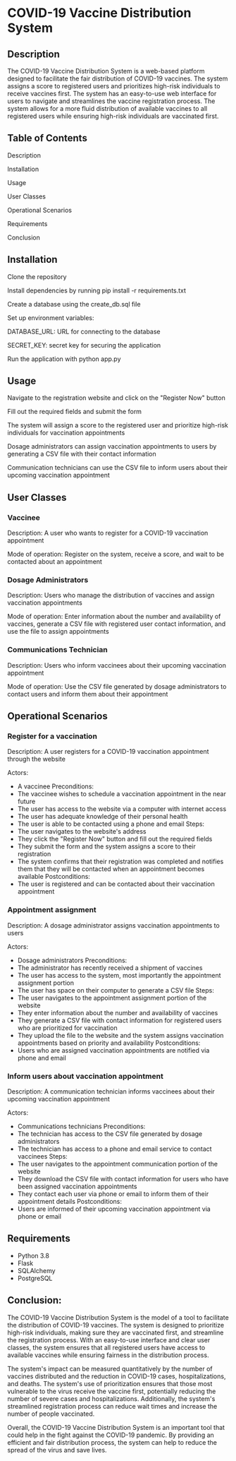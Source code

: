 # COVID-19 Vaccine Distribution System

## Description
The COVID-19 Vaccine Distribution System is a web-based platform designed to facilitate the fair distribution of COVID-19 vaccines. The system assigns a score to registered users and prioritizes high-risk individuals to receive vaccines first. The system has an easy-to-use web interface for users to navigate and streamlines the vaccine registration process. The system allows for a more fluid distribution of available vaccines to all registered users while ensuring high-risk individuals are vaccinated first.

## Table of Contents
Description

Installation

Usage

User Classes

Operational Scenarios

Requirements

Conclusion

## Installation
Clone the repository

Install dependencies by running pip install -r requirements.txt

Create a database using the create_db.sql file

Set up environment variables:

DATABASE_URL: URL for connecting to the database

SECRET_KEY: secret key for securing the application

Run the application with python app.py

## Usage
Navigate to the registration website and click on the "Register Now" button

Fill out the required fields and submit the form

The system will assign a score to the registered user and prioritize high-risk individuals for vaccination appointments

Dosage administrators can assign vaccination appointments to users by generating a CSV file with their contact information

Communication technicians can use the CSV file to inform users about their upcoming vaccination appointment
## User Classes
### Vaccinee
Description: A user who wants to register for a COVID-19 vaccination appointment

Mode of operation: Register on the system, receive a score, and wait to be contacted about an appointment

### Dosage Administrators

Description: Users who manage the distribution of vaccines and assign vaccination appointments

Mode of operation: Enter information about the number and availability of vaccines, generate a CSV file with registered user contact information, and use the file to assign appointments

### Communications Technician 
Description: Users who inform vaccinees about their upcoming vaccination appointment

Mode of operation: Use the CSV file generated by dosage administrators to contact users and inform them about their appointment
## Operational Scenarios
### Register for a vaccination
Description: A user registers for a COVID-19 vaccination appointment through the website

Actors: 
* A vaccinee
Preconditions:
* The vaccinee wishes to schedule a vaccination appointment in the near future
* The user has access to the website via a computer with internet access
* The user has adequate knowledge of their personal health
* The user is able to be contacted using a phone and email
Steps:
* The user navigates to the website's address
* They click the "Register Now" button and fill out the required fields
* They submit the form and the system assigns a score to their registration
* The system confirms that their registration was completed and notifies them that they will be contacted when an appointment becomes available
Postconditions:
* The user is registered and can be contacted about their vaccination appointment
### Appointment assignment
Description: A dosage administrator assigns vaccination appointments to users

Actors: 
* Dosage administrators
Preconditions:
* The administrator has recently received a shipment of vaccines
* The user has access to the system, most importantly the appointment assignment portion
* The user has space on their computer to generate a CSV file
Steps:
* The user navigates to the appointment assignment portion of the website
* They enter information about the number and availability of vaccines
* They generate a CSV file with contact information for registered users who are prioritized for vaccination
* They upload the file to the website and the system assigns vaccination appointments based on priority and availability
Postconditions:
* Users who are assigned vaccination appointments are notified via phone and email
### Inform users about vaccination appointment
Description: A communication technician informs vaccinees about their upcoming vaccination appointment

Actors: 
* Communications technicians
Preconditions:
* The technician has access to the CSV file generated by dosage administrators
* The technician has access to a phone and email service to contact vaccinees
Steps:
* The user navigates to the appointment communication portion of the website
* They download the CSV file with contact information for users who have been assigned vaccination appointments
* They contact each user via phone or email to inform them of their appointment details
Postconditions:
* Users are informed of their upcoming vaccination appointment via phone or email

## Requirements
* Python 3.8
* Flask
* SQLAlchemy
* PostgreSQL

## Conclusion:
The COVID-19 Vaccine Distribution System is the model of a tool to facilitate the distribution of COVID-19 vaccines. The system is designed to prioritize high-risk individuals, making sure they are vaccinated first, and streamline the registration process. With an easy-to-use interface and clear user classes, the system ensures that all registered users have access to available vaccines while ensuring fairness in the distribution process.

The system's impact can be measured quantitatively by the number of vaccines distributed and the reduction in COVID-19 cases, hospitalizations, and deaths. The system's use of prioritization ensures that those most vulnerable to the virus receive the vaccine first, potentially reducing the number of severe cases and hospitalizations. Additionally, the system's streamlined registration process can reduce wait times and increase the number of people vaccinated.

Overall, the COVID-19 Vaccine Distribution System is an important tool that could help in the fight against the COVID-19 pandemic. By providing an efficient and fair distribution process, the system can help to reduce the spread of the virus and save lives.
